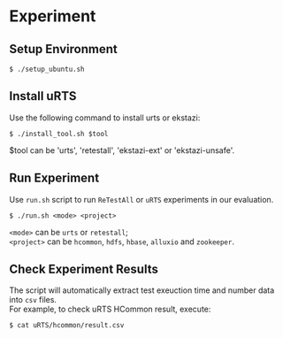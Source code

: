 # Experiment

## Setup Environment
```
$ ./setup_ubuntu.sh
```

## Install uRTS

Use the following command to install urts or ekstazi:
```
$ ./install_tool.sh $tool
```
$tool can be 'urts', 'retestall', 'ekstazi-ext' or 'ekstazi-unsafe'.

## Run Experiment
Use `run.sh` script to run `ReTestAll` or `uRTS` experiments in our evaluation.
```
$ ./run.sh <mode> <project>
```
`<mode>` can be `urts` or `retestall`;\
`<project>` can be `hcommon`, `hdfs`, `hbase`, `alluxio` and `zookeeper`.

## Check Experiment Results
The script will automatically extract test exeuction time and number data into `csv` files.\
For example, to check uRTS HCommon result, execute:
```
$ cat uRTS/hcommon/result.csv
```